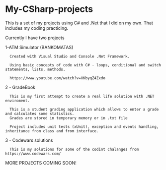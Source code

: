 # My-CSharp-projects

This is a set of my projects using C# and .Net that I did on my own. 
That includes my coding practicing. 

Currently I have two projects

1-ATM Simulator (BANKOMATAS)

      Created with Visual Studio and Console .Net Framework. 
      
      Using basic concepts of code with C# - loops, conditional and switch statements, lists, methods.
      
      https://www.youtube.com/watch?v=XKbyqZ4Zxdo
      
2 - GradeBook

      This is my first attempt to create a real life solution with .NET enviroment. 
      
      This is a student grading application which allows to enter a grade and calculates some statistics. 
      Grades are stored in temporary memory or in .txt file
      
      Project includes unit tests (xUnit), exception and events handling, inheritance from class and from interface.
      
3 - Codewars solutions

      This is my solutions for some of the codint chalanges from https://www.codewars.com/ 
      
      
MORE PROJECTS COMING SOON!
